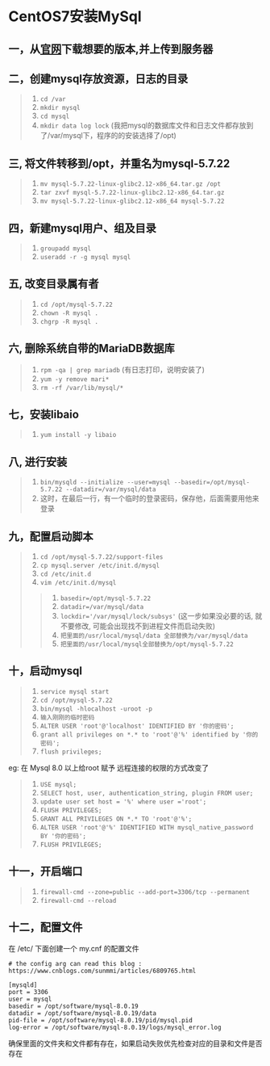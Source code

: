 # CentOS7安装MySql

## 一，从[官网](https://dev.mysql.com/downloads)下载想要的版本,并上传到服务器

## 二，创建mysql存放资源，日志的目录
>1. `cd /var`
>2. `mkdir mysql`
>3. `cd mysql`
>4. `mkdir data log lock`
(我把mysql的数据库文件和日志文件都存放到了/var/mysql下，程序的的安装选择了/opt)

## 三, 将文件转移到/opt，并重名为mysql-5.7.22
>1. `mv mysql-5.7.22-linux-glibc2.12-x86_64.tar.gz /opt`
>2. `tar zxvf mysql-5.7.22-linux-glibc2.12-x86_64.tar.gz`
>3. `mv mysql-5.7.22-linux-glibc2.12-x86_64 mysql-5.7.22`

## 四，新建mysql用户、组及目录
>1. `groupadd mysql`
>2. `useradd -r -g mysql mysql`

## 五, 改变目录属有者
>1. `cd /opt/mysql-5.7.22`
>2. `chown -R mysql .`
>3. `chgrp -R mysql .`

## 六, 删除系统自带的MariaDB数据库
>1. `rpm -qa | grep mariadb`  (有日志打印，说明安装了)
>2. `yum -y remove mari*`
>3. `rm -rf /var/lib/mysql/*`

## 七，安装libaio
>1. `yum install -y libaio`

## 八, 进行安装
>1. `bin/mysqld --initialize --user=mysql --basedir=/opt/mysql-5.7.22 --datadir=/var/mysql/data`
>2. 这时，在最后一行，有一个临时的登录密码，保存他，后面需要用他来登录

## 九，配置启动脚本
>1. `cd /opt/mysql-5.7.22/support-files`
>2. `cp mysql.server /etc/init.d/mysql`
>3. `cd /etc/init.d`
>4. `vim /etc/init.d/mysql`
>>1. `basedir=/opt/mysql-5.7.22`
>>2. `datadir=/var/mysql/data`
>>3. `lockdir='/var/mysql/lock/subsys'` (这一步如果没必要的话, 就不要修改, 可能会出现找不到进程文件而启动失败)
>>4. `把里面的/usr/local/mysql/data 全部替换为/var/mysql/data`
>>5. `把里面的/usr/local/mysql全部替换为/opt/mysql-5.7.22`

## 十，启动mysql
>1. `service mysql start`
>2. `cd /opt/mysql-5.7.22`
>3. `bin/mysql -hlocalhost -uroot -p`
>4. `输入刚刚的临时密码`
>5. `ALTER USER 'root'@'localhost' IDENTIFIED BY '你的密码';`
>6. `grant all privileges on *.* to 'root'@'%' identified by '你的密码';`
>7. `flush privileges;`

eg:
在 Mysql 8.0 以上给root 赋予 远程连接的权限的方式改变了
>1. `USE mysql;`
>2. `SELECT host, user, authentication_string, plugin FROM user;` 
>3. `update user set host = '%' where user ='root';`
>4. `FLUSH PRIVILEGES;`
>5. `GRANT ALL PRIVILEGES ON *.* TO 'root'@'%';`
>6. `ALTER USER 'root'@'%' IDENTIFIED WITH mysql_native_password BY '你的密码';`
>7. `FLUSH PRIVILEGES;` 


## 十一，开启端口
>1. `firewall-cmd --zone=public --add-port=3306/tcp --permanent`
>2. `firewall-cmd --reload`


## 十二，配置文件
在 /etc/ 下面创建一个 my.cnf 的配置文件
```
# the config arg can read this blog : https://www.cnblogs.com/sunmmi/articles/6809765.html

[mysqld]
port = 3306
user = mysql
basedir = /opt/software/mysql-8.0.19
datadir = /opt/software/mysql-8.0.19/data
pid-file = /opt/software/mysql-8.0.19/pid/mysql.pid
log-error = /opt/software/mysql-8.0.19/logs/mysql_error.log
```
确保里面的文件夹和文件都有存在，如果启动失败优先检查对应的目录和文件是否存在
